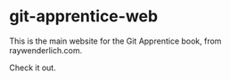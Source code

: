 # git-apprentice-web

This is the main website for the Git Apprentice book, from raywenderlich.com.

Check it out.